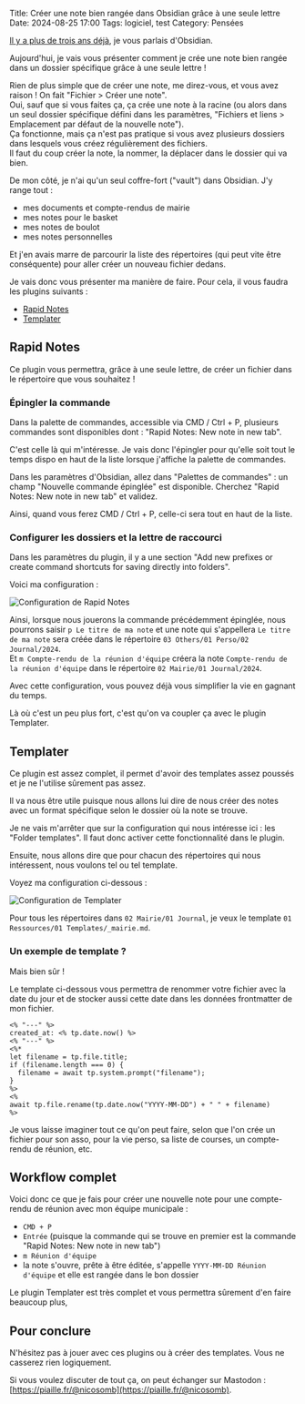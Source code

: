 Title: Créer une note bien rangée dans Obsidian grâce à une seule lettre
Date: 2024-08-25 17:00
Tags: logiciel, test
Category: Pensées

[Il y a plus de trois ans déjà](https://nicolas.loeuillet.org/billets/2021/03/02/obsidian-mon-nouvel-outil-de-prise-de-notes/), je vous parlais d'Obsidian. 

Aujourd'hui, je vais vous présenter comment je crée une note bien rangée dans un dossier spécifique grâce à une seule lettre ! 

Rien de plus simple que de créer une note, me direz-vous, et vous avez raison ! On fait "Fichier > Créer une note".  
Oui, sauf que si vous faites ça, ça crée une note à la racine (ou alors dans un seul dossier spécifique défini dans les paramètres, "Fichiers et liens > Emplacement par défaut de la nouvelle note").  
Ça fonctionne, mais ça n'est pas pratique si vous avez plusieurs dossiers dans lesquels vous créez régulièrement des fichiers.  
Il faut du coup créer la note, la nommer, la déplacer dans le dossier qui va bien.  

De mon côté, je n'ai qu'un seul coffre-fort ("vault") dans Obsidian. J'y range tout : 

- mes documents et compte-rendus de mairie 
- mes notes pour le basket
- mes notes de boulot
- mes notes personnelles

Et j'en avais marre de parcourir la liste des répertoires (qui peut vite être conséquente) pour aller créer un nouveau fichier dedans. 

Je vais donc vous présenter ma manière de faire. Pour cela, il vous faudra les plugins suivants : 

- [Rapid Notes](https://github.com/valteriomon/obsidian-rapid-notes)
- [Templater](https://github.com/SilentVoid13/Templater)

## Rapid Notes

Ce plugin vous permettra, grâce à une seule lettre, de créer un fichier dans le répertoire que vous souhaitez !

### Épingler la commande 

Dans la palette de commandes, accessible via CMD / Ctrl + P, plusieurs commandes sont disponibles dont : "Rapid Notes: New note in new tab".

C'est celle là qui m'intéresse. Je vais donc l'épingler pour qu'elle soit tout le temps dispo en haut de la liste lorsque j'affiche la palette de commandes.

Dans les paramètres d'Obsidian, allez dans "Palettes de commandes" : un champ "Nouvelle commande épinglée" est disponible. Cherchez "Rapid Notes: New note in new tab" et validez. 

Ainsi, quand vous ferez CMD / Ctrl + P, celle-ci sera tout en haut de la liste. 

### Configurer les dossiers et la lettre de raccourci

Dans les paramètres du plugin, il y a une section "Add new prefixes or create command shortcuts for saving directly into folders".

Voici ma configuration :

![Configuration de Rapid Notes]({static}/images/obsidian-workflow/config-rapid-notes.png#mid "")

Ainsi, lorsque nous jouerons la commande précédemment épinglée, nous pourrons saisir `p Le titre de ma note` et une note qui s'appellera `Le titre de ma note` sera créée dans le répertoire `03 Others/01 Perso/02 Journal/2024`.  
Et `m Compte-rendu de la réunion d'équipe` créera la note `Compte-rendu de la réunion d'équipe` dans le répertoire `02 Mairie/01 Journal/2024`.

Avec cette configuration, vous pouvez déjà vous simplifier la vie en gagnant du temps. 

Là où c'est un peu plus fort, c'est qu'on va coupler ça avec le plugin Templater. 

## Templater

Ce plugin est assez complet, il permet d'avoir des templates assez poussés et je ne l'utilise sûrement pas assez. 

Il va nous être utile puisque nous allons lui dire de nous créer des notes avec un format spécifique selon le dossier où la note se trouve. 

Je ne vais m'arrêter que sur la configuration qui nous intéresse ici : les "Folder templates". Il faut donc activer cette fonctionnalité dans le plugin. 

Ensuite, nous allons dire que pour chacun des répertoires qui nous intéressent, nous voulons tel ou tel template. 

Voyez ma configuration ci-dessous : 

![Configuration de Templater]({static}/images/obsidian-workflow/config-templater.png#mid "")

Pour tous les répertoires dans `02 Mairie/01 Journal`, je veux le template `01 Ressources/01 Templates/_mairie.md`. 

### Un exemple de template ?

Mais bien sûr !

Le template ci-dessous vous permettra de renommer votre fichier avec la date du jour et de stocker aussi cette date dans les données frontmatter de mon fichier. 

```
<% "---" %>
created_at: <% tp.date.now() %>
<% "---" %>
<%*
let filename = tp.file.title;
if (filename.length === 0) {
  filename = await tp.system.prompt("filename");
}
%>
<%
await tp.file.rename(tp.date.now("YYYY-MM-DD") + " " + filename)
%>
```

Je vous laisse imaginer tout ce qu'on peut faire, selon que l'on crée un fichier pour son asso, pour la vie perso, sa liste de courses, un compte-rendu de réunion, etc. 

## Workflow complet 

Voici donc ce que je fais pour créer une nouvelle note pour une compte-rendu de réunion avec mon équipe municipale : 

- `CMD + P`
- `Entrée` (puisque la commande qui se trouve en premier est la commande "Rapid Notes: New note in new tab")
- `m Réunion d'équipe`
- la note s'ouvre, prête à être éditée, s'appelle `YYYY-MM-DD Réunion d'équipe` et elle est rangée dans le bon dossier 

Le plugin Templater est très complet et vous permettra sûrement d'en faire beaucoup plus, 

## Pour conclure

N'hésitez pas à jouer avec ces plugins ou à créer des templates. Vous ne casserez rien logiquement. 

Si vous voulez discuter de tout ça, on peut échanger sur Mastodon : [https://piaille.fr/@nicosomb](https://piaille.fr/@nicosomb). 
